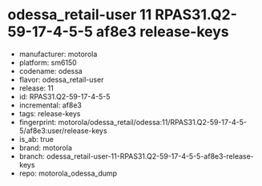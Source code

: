 # odessa_retail-user 11 RPAS31.Q2-59-17-4-5-5 af8e3 release-keys
- manufacturer: motorola
- platform: sm6150
- codename: odessa
- flavor: odessa_retail-user
- release: 11
- id: RPAS31.Q2-59-17-4-5-5
- incremental: af8e3
- tags: release-keys
- fingerprint: motorola/odessa_retail/odessa:11/RPAS31.Q2-59-17-4-5-5/af8e3:user/release-keys
- is_ab: true
- brand: motorola
- branch: odessa_retail-user-11-RPAS31.Q2-59-17-4-5-5-af8e3-release-keys
- repo: motorola_odessa_dump
